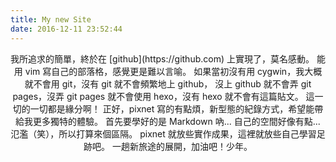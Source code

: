 ```yaml
---
title: My new Site
date: 2016-12-11 23:52:44
---
```

<center>
我所追求的簡單，終於在 [github](https://github.com) 上實現了，莫名感動。
能用 vim 寫自己的部落格，感覺更是難以言喻。
如果當初沒有用 cygwin，我大概就不會用 git，沒有 git 就不會頻繁地上 github，
沒上 github 就不會弄 git pages，沒弄 git pages 就不會使用 hexo，沒有 hexo 就不會有這篇貼文。
這一切的一切都是緣分啊！
正好，pixnet 寫的有點煩，新型態的紀錄方式，希望能帶給我更多獨特的體驗。
首先要學好的是 Markdown 吶...
自己的空間好像有點... 氾濫（笑），所以打算來個區隔。
pixnet 就放些實作成果，這裡就放些自己學習足跡吧。
一趟新旅途的展開，加油吧！少年。
</center>
